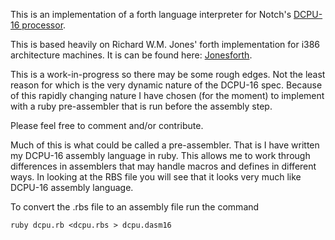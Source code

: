 This is an implementation of a forth language interpreter for Notch's [DCPU-16 processor](http://pastebin.com/raw.php?i=Q4JvQvnM).

This is based heavily on Richard W.M. Jones' forth implementation for i386 architecture machines. It is can be found here: [Jonesforth](http://git.annexia.org/?p=jonesforth.git;a=summary).

This is a work-in-progress so there may be some rough edges.  Not the least reason for which is the very dynamic nature of the DCPU-16 spec.
Because of this rapidly changing nature I have chosen (for the moment) to implement with a ruby pre-assembler that is run before the assembly step.

Please feel free to comment and/or contribute.

Much of this is what could be called a pre-assembler.  That is I have written my DCPU-16 assembly language in ruby.  This allows me to work through differences in assemblers that may handle macros and defines in different ways.  In looking at the RBS file you will see that it looks very much like DCPU-16 assembly language.

To convert the .rbs file to an assembly file run the command

````
ruby dcpu.rb <dcpu.rbs > dcpu.dasm16
````
